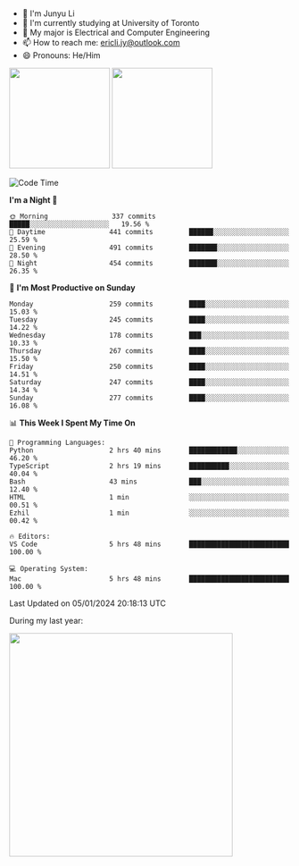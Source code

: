 ### 
- 👨 I'm Junyu Li
- 📖 I'm currently studying at University of Toronto
- 🌱 My major is Electrical and Computer Engineering
- 📫 How to reach me: ericli.jy@outlook.com
- 😄 Pronouns: He/Him

<p align="left">  
  <img height="180em" src="https://github-readme-stats-sigma-five-48.vercel.app/api?username=ericjyli&theme=tokyonight&show_icons=true&count_private=true&include_orgs=true" />
  <img height="180em" src="https://github-readme-stats-sigma-five-48.vercel.app/api/top-langs/?username=ericjyli&theme=tokyonight&count_private=true&include_orgs=true&include_orgs=true&layout=compact" />
</p>

<!--START_SECTION:waka-->
![Code Time](http://img.shields.io/badge/Code%20Time-377%20hrs%2034%20mins-blue)

**I'm a Night 🦉** 

```text
🌞 Morning                337 commits         █████░░░░░░░░░░░░░░░░░░░░   19.56 % 
🌆 Daytime                441 commits         ██████░░░░░░░░░░░░░░░░░░░   25.59 % 
🌃 Evening                491 commits         ███████░░░░░░░░░░░░░░░░░░   28.50 % 
🌙 Night                  454 commits         ███████░░░░░░░░░░░░░░░░░░   26.35 % 
```
📅 **I'm Most Productive on Sunday** 

```text
Monday                   259 commits         ████░░░░░░░░░░░░░░░░░░░░░   15.03 % 
Tuesday                  245 commits         ████░░░░░░░░░░░░░░░░░░░░░   14.22 % 
Wednesday                178 commits         ███░░░░░░░░░░░░░░░░░░░░░░   10.33 % 
Thursday                 267 commits         ████░░░░░░░░░░░░░░░░░░░░░   15.50 % 
Friday                   250 commits         ████░░░░░░░░░░░░░░░░░░░░░   14.51 % 
Saturday                 247 commits         ████░░░░░░░░░░░░░░░░░░░░░   14.34 % 
Sunday                   277 commits         ████░░░░░░░░░░░░░░░░░░░░░   16.08 % 
```


📊 **This Week I Spent My Time On** 

```text
💬 Programming Languages: 
Python                   2 hrs 40 mins       ████████████░░░░░░░░░░░░░   46.20 % 
TypeScript               2 hrs 19 mins       ██████████░░░░░░░░░░░░░░░   40.04 % 
Bash                     43 mins             ███░░░░░░░░░░░░░░░░░░░░░░   12.40 % 
HTML                     1 min               ░░░░░░░░░░░░░░░░░░░░░░░░░   00.51 % 
Ezhil                    1 min               ░░░░░░░░░░░░░░░░░░░░░░░░░   00.42 % 

🔥 Editors: 
VS Code                  5 hrs 48 mins       █████████████████████████   100.00 % 

💻 Operating System: 
Mac                      5 hrs 48 mins       █████████████████████████   100.00 % 
```


 Last Updated on 05/01/2024 20:18:13 UTC
<!--END_SECTION:waka-->

<p> During my last year: </p>
<img height="400em" src="https://github-readme-stats-git-master-ericjyli.vercel.app/api/wakatime?username=ericjyli&layout=compact&theme=tokyonight" />

<!--
Here are some ideas to get you started:

- 🔭 I’m currently working on ...
- 🌱 I’m currently learning ...
- 👯 I’m looking to collaborate on ...
- 🤔 I’m looking for help with ...
- 💬 Ask me about ...
- 📫 How to reach me: ...
- 😄 Pronouns: ...
- ⚡ Fun fact: ...
-->
